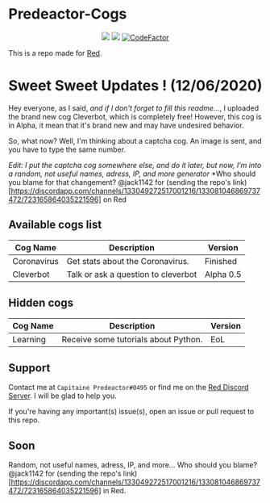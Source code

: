 # Predeactor-Cogs

<p align="center">
  <img src="https://repository-images.githubusercontent.com/245725383/2fbcee00-906c-11ea-8da9-ecbb66c5b7d4">
  <img src="https://img.shields.io/badge/Made%20for-Red%20v3-red?logo=discord">
  <a href="https://www.codefactor.io/repository/github/predeactor/predeactor-cogs"><img src="https://www.codefactor.io/repository/github/predeactor/predeactor-cogs/badge" alt="CodeFactor" /></a>
  
</p>

This is a repo made for [Red](https://github.com/Cog-Creators/Red-DiscordBot).

# Sweet Sweet Updates ! (12/06/2020)

Hey everyone, as I said, *and if I don't forget to fill this readme...*, I uploaded the brand new cog Cleverbot, which is completely free!
However, this cog is in Alpha, it mean that it's brand new and may have undesired behavior.

So, what now? Well, I'm thinking about a captcha cog. An image is sent, and you have to type the same number.

*Edit: I put the captcha cog somewhere else, and do it later, but now, I'm into a random, not useful names, adress, IP, and more generator*
*Who should you blame for that changement? @jack1142 for (sending the repo's link)[https://discordapp.com/channels/133049272517001216/133081046869737472/723165864035221596] on Red

## Available cogs list

| Cog Name     | Description                                          | Version    |
| ------------ | ---------------------------------------------------- | ---------- |
| Coronavirus  | Get stats about the Coronavirus.                     | Finished   |
| Cleverbot    | Talk or ask a question to cleverbot                  | Alpha 0.5  |

## Hidden cogs

| Cog Name     | Description                                          | Version    |
| ------------ | ---------------------------------------------------- | ---------- |
| Learning     | Receive some tutorials about Python.                 | EoL        |

## Support

Contact me at `Capitaine Predeactor#0495` or find me on the [Red Discord Server](https://discord.gg/red). I will be glad to help you.

If you're having any important(s) issue(s), open an issue or pull request to this repo.

## Soon

Random, not useful names, adress, IP, and more...
Who should you blame? @jack1142 for (sending the repo's link)[https://discordapp.com/channels/133049272517001216/133081046869737472/723165864035221596] in Red.